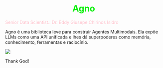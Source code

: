 # <h1 align="center"><font color="gree">Agno</font></h1>

<font color="pink">Senior Data Scientist.: Dr. Eddy Giusepe Chirinos Isidro</font>


Agno é uma biblioteca leve para construir Agentes Multimodais. Ela expõe LLMs como uma API unificada e lhes dá superpoderes como memória, conhecimento, ferramentas e raciocínio.


![](https://miro.medium.com/v2/resize:fit:1400/1*iDVq2ZWRALmV-r5ekscFNA.png)













Thank God!